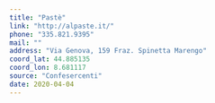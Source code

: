 ```yaml
---
title: "Pastè"
link: "http://alpaste.it/"
phone: "335.821.9395"
mail: ""
address: "Via Genova, 159 Fraz. Spinetta Marengo"
coord_lat: 44.885135
coord_lon: 8.681117
source: "Confesercenti"
date: 2020-04-04
---
```




